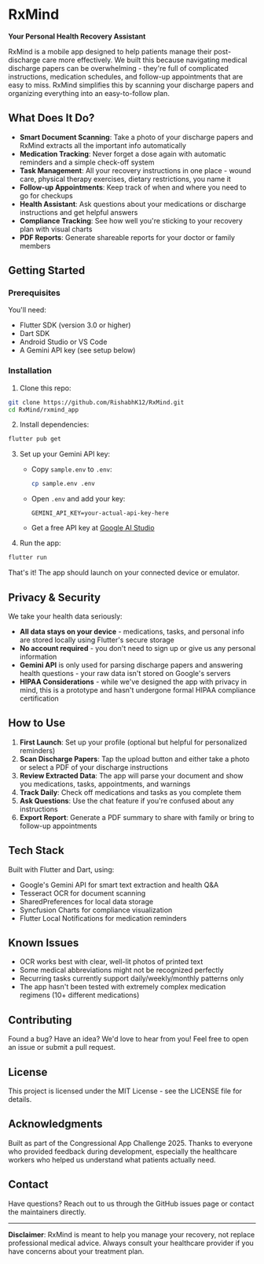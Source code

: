 # RxMind

**Your Personal Health Recovery Assistant**

RxMind is a mobile app designed to help patients manage their post-discharge care more effectively. We built this because navigating medical discharge papers can be overwhelming - they're full of complicated instructions, medication schedules, and follow-up appointments that are easy to miss. RxMind simplifies this by scanning your discharge papers and organizing everything into an easy-to-follow plan.

## What Does It Do?

- **Smart Document Scanning**: Take a photo of your discharge papers and RxMind extracts all the important info automatically
- **Medication Tracking**: Never forget a dose again with automatic reminders and a simple check-off system
- **Task Management**: All your recovery instructions in one place - wound care, physical therapy exercises, dietary restrictions, you name it
- **Follow-up Appointments**: Keep track of when and where you need to go for checkups
- **Health Assistant**: Ask questions about your medications or discharge instructions and get helpful answers
- **Compliance Tracking**: See how well you're sticking to your recovery plan with visual charts
- **PDF Reports**: Generate shareable reports for your doctor or family members

## Getting Started

### Prerequisites

You'll need:

- Flutter SDK (version 3.0 or higher)
- Dart SDK
- Android Studio or VS Code
- A Gemini API key (see setup below)

### Installation

1. Clone this repo:

```bash
git clone https://github.com/RishabhK12/RxMind.git
cd RxMind/rxmind_app
```

2. Install dependencies:

```bash
flutter pub get
```

3. Set up your Gemini API key:

   - Copy `sample.env` to `.env`:
     ```bash
     cp sample.env .env
     ```
   - Open `.env` and add your key:
     ```
     GEMINI_API_KEY=your-actual-api-key-here
     ```
   - Get a free API key at [Google AI Studio](https://makersuite.google.com/app/apikey)

4. Run the app:

```bash
flutter run
```

That's it! The app should launch on your connected device or emulator.

## Privacy & Security

We take your health data seriously:

- **All data stays on your device** - medications, tasks, and personal info are stored locally using Flutter's secure storage
- **No account required** - you don't need to sign up or give us any personal information
- **Gemini API** is only used for parsing discharge papers and answering health questions - your raw data isn't stored on Google's servers
- **HIPAA Considerations** - while we've designed the app with privacy in mind, this is a prototype and hasn't undergone formal HIPAA compliance certification

## How to Use

1. **First Launch**: Set up your profile (optional but helpful for personalized reminders)
2. **Scan Discharge Papers**: Tap the upload button and either take a photo or select a PDF of your discharge instructions
3. **Review Extracted Data**: The app will parse your document and show you medications, tasks, appointments, and warnings
4. **Track Daily**: Check off medications and tasks as you complete them
5. **Ask Questions**: Use the chat feature if you're confused about any instructions
6. **Export Report**: Generate a PDF summary to share with family or bring to follow-up appointments

## Tech Stack

Built with Flutter and Dart, using:

- Google's Gemini API for smart text extraction and health Q&A
- Tesseract OCR for document scanning
- SharedPreferences for local data storage
- Syncfusion Charts for compliance visualization
- Flutter Local Notifications for medication reminders

## Known Issues

- OCR works best with clear, well-lit photos of printed text
- Some medical abbreviations might not be recognized perfectly
- Recurring tasks currently support daily/weekly/monthly patterns only
- The app hasn't been tested with extremely complex medication regimens (10+ different medications)

## Contributing

Found a bug? Have an idea? We'd love to hear from you! Feel free to open an issue or submit a pull request.

## License

This project is licensed under the MIT License - see the LICENSE file for details.

## Acknowledgments

Built as part of the Congressional App Challenge 2025. Thanks to everyone who provided feedback during development, especially the healthcare workers who helped us understand what patients actually need.

## Contact

Have questions? Reach out to us through the GitHub issues page or contact the maintainers directly.

---

**Disclaimer**: RxMind is meant to help you manage your recovery, not replace professional medical advice. Always consult your healthcare provider if you have concerns about your treatment plan.
